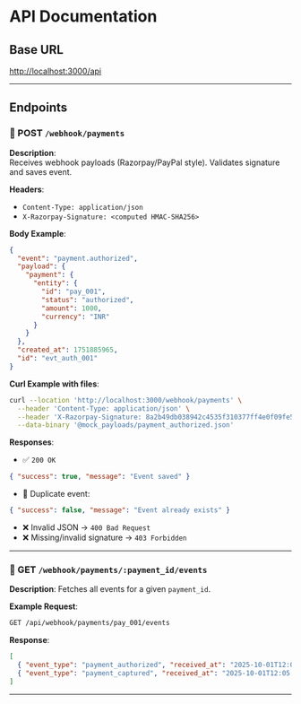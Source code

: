 # API Documentation

## Base URL
[http://localhost:3000/api](http://localhost:3000/api)

---

## Endpoints

### 🔹 POST `/webhook/payments`

**Description**:  
Receives webhook payloads (Razorpay/PayPal style). Validates signature and saves event.

**Headers**:
- `Content-Type: application/json`
- `X-Razorpay-Signature: <computed HMAC-SHA256>`

**Body Example**:
```json
{
  "event": "payment.authorized",
  "payload": {
    "payment": {
      "entity": {
        "id": "pay_001",
        "status": "authorized",
        "amount": 1000,
        "currency": "INR"
      }
    }
  },
  "created_at": 1751885965,
  "id": "evt_auth_001"
}
````

**Curl Example with files**:

```bash
curl --location 'http://localhost:3000/webhook/payments' \
  --header 'Content-Type: application/json' \
  --header 'X-Razorpay-Signature: 8a2b49db038942c4535f310377ff4e0f09fe5548c68400406dcf9bd1e7cbf41f' \
  --data-binary '@mock_payloads/payment_authorized.json'
```

**Responses**:

* ✅ `200 OK`

```json
{ "success": true, "message": "Event saved" }
```

* 🔁 Duplicate event:

```json
{ "success": false, "message": "Event already exists" }
```

* ❌ Invalid JSON → `400 Bad Request`
* ❌ Missing/invalid signature → `403 Forbidden`

---

### 🔹 GET `/webhook/payments/:payment_id/events`

**Description**:
Fetches all events for a given `payment_id`.

**Example Request**:

```bash
GET /api/webhook/payments/pay_001/events
```

**Response**:

```json
[
  { "event_type": "payment_authorized", "received_at": "2025-10-01T12:00:00.000Z" },
  { "event_type": "payment_captured", "received_at": "2025-10-01T12:05:00.000Z" }
]
```

---
